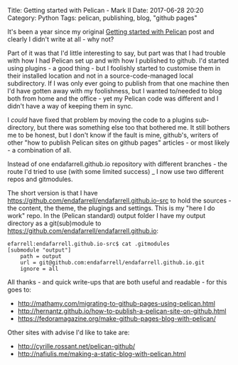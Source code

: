 Title: Getting started with Pelican - Mark II
Date: 2017-06-28 20:20
Category: Python
Tags: pelican, publishing, blog, "github pages"

It's been a year since my original [Getting started with Pelican](../../2016-05-08/getting-started-with-pelican/) post and 
clearly I didn't write at all - why not?

Part of it was that I'd little interesting to say, but part was that I had trouble with how I had Pelican set up and with
how I published to github. I'd started using plugins - a good thing - but I foolishly started to customise them in their
installed location and not in a source-code-managed local subdirectory. If I was only ever going to publish from that one
machine then I'd have gotten away with my foolishness, but I wanted to/needed to blog both from home and the office - yet
my Pelican code was different and I didn't have a way of keeping them in sync.

I _could_ have fixed that problem by moving the code to a plugins sub-directory, but there was something else too that 
bothered me. It still bothers me to be honest, but I don't know if the fault is mine, github's, writers of other "how to
publish Pelican sites on github pages" articles - or most likely - a combination of all.

Instead of one endafarrell.github.io repository with different branches - the route I'd tried to use (with some limited 
success) _ I now use two different repos and gitmodules.

The short version is that I have <https://github.com/endafarrell/endafarrell.github.io-src> to hold the sources - the 
content, the theme, the plugings and settings. This is my "here I do work" repo. In the (Pelican standard) output folder
I have my output directory as a git(sub)module to <https://github.com/endafarrell/endafarrell.github.io>:

    efarrell:endafarrell.github.io-src$ cat .gitmodules
    [submodule "output"]
    	path = output
    	url = git@github.com:endafarrell/endafarrell.github.io.git
    	ignore = all

All thanks - and quick write-ups that are both useful and readable - for this goes to:

* <http://mathamy.com/migrating-to-github-pages-using-pelican.html>
* <http://hernantz.github.io/how-to-publish-a-pelican-site-on-github.html>
* <https://fedoramagazine.org/make-github-pages-blog-with-pelican/>


Other sites with advise I'd like to take are:

* <http://cyrille.rossant.net/pelican-github/> 
* <http://nafiulis.me/making-a-static-blog-with-pelican.html>


